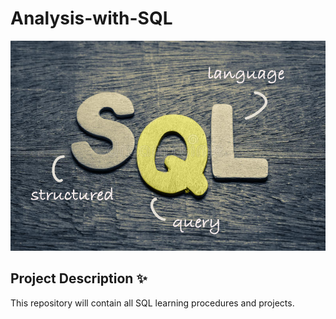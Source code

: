 # Analysis-with-SQL

![SQL](./pics/sql_image.jpg)

## Project Description ✨
This repository will contain all SQL learning procedures and projects.
